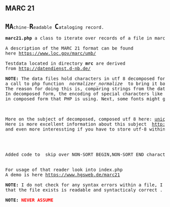 <h2>MARC 21</h2>

<pre>

<b style="font-size:1.5em">MA</b>chine-<b style="font-size:1.5em">R</b>eadable <b style="font-size:1.5em">C</b>ataloging record.

<b>marc21.php</b> a class to iterate over records of a file in marc 21 format

A description of the MARC 21 format can be found 
here <a href="//https://www.loc.gov/marc/umb/">https://www.loc.gov/marc/umb/</a>

Testdata located in directory <b>mrc</b> are derived 
from <a href="http://datendienst.d-nb.de/cgi-bin/mabit.pl?userID=testdat&pass=testdat&cmd=login">http://datendienst.d-nb.de/</a>

<b>NOTE:</b> The data files hold characters in utf 8 decomposed form. Because of this the string is normalized using 
a call to php function <i> normalizer_normalize </i> to bring it back into utf8 composed form, before it is stored. 
The reason for doing this is, comparing strings from the data file, against strings used by PHP.
In decomposed form, the encoding of special characters like umlauts &auml; &ouml; &uuml; etc uses more bytes, than 
in composed form that PHP is using. Next, some fonts might get in trouble to render decomposed utf 8 correctly.   



More on the subject of decomposed, composed utf 8 here: <a href="http://unicode.org/reports/tr15/">unicode.org</a>  
Here is more excellent information about this subject  <a href="http://kunststube.net/encoding/">http://kunststube.net/encoding/</a>
and even more interessting if you have to store utf-8 within a data base <a href="http://kunststube.net/encoding/">http://kunststube.net/frontback/</a>




Added code to  skip over NON-SORT BEGIN,NON-SORT END characters.
 

For usage of that reader look into index.php
A demo is here <a href="http://hgsweb.de/marc21">https://www.hgsweb.de/marc21</a>

<b>NOTE:</b> I do not check for any syntax errors within a file, I just <span style="color:red"><b>assume</b></span>,
that the file exists is readable and syntacticaly correct .

<b>NOTE: <span style="color:red">NEVER ASSUME</span> </b>


</pre>
